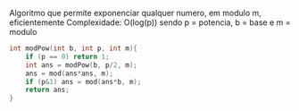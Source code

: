 Algoritmo que permite exponenciar qualquer numero, em modulo m, eficientemente
Complexidade: O(log(p)) sendo p = potencia, b = base e m = modulo
```c++
int modPow(int b, int p, int m){
	if (p == 0) return 1;
	int ans = modPow(b, p/2, m);
	ans = mod(ans*ans, m);
	if (p&1) ans = mod(ans*b, m);
	return ans;
}
```
